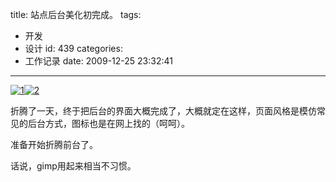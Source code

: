 title: 站点后台美化初完成。
tags:
  - 开发
  - 设计
id: 439
categories:
  - 工作记录
date: 2009-12-25 23:32:41
---

[![](http://blog.liuyixi.com/wp-content/uploads/2009/12/1.jpg "1")](http://blog.liuyixi.com/wp-content/uploads/2009/12/1.jpg)[![](http://blog.liuyixi.com/wp-content/uploads/2009/12/2.jpg "2")](http://blog.liuyixi.com/wp-content/uploads/2009/12/2.jpg)

折腾了一天，终于把后台的界面大概完成了，大概就定在这样，页面风格是模仿常见的后台方式，图标也是在网上找的（呵呵）。

准备开始折腾前台了。

话说，gimp用起来相当不习惯。
